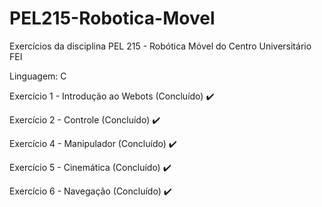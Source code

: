 # PEL215-Robotica-Movel
Exercícios da disciplina PEL 215 - Robótica Móvel do Centro Universitário FEI

Linguagem: C

Exercício 1 - Introdução ao Webots (Concluído) :heavy_check_mark:

Exercício 2 - Controle (Concluído) :heavy_check_mark:

Exercício 4 - Manipulador (Concluído) :heavy_check_mark:

Exercício 5 - Cinemática (Concluído) :heavy_check_mark:

Exercício 6 - Navegação (Concluído) :heavy_check_mark:

